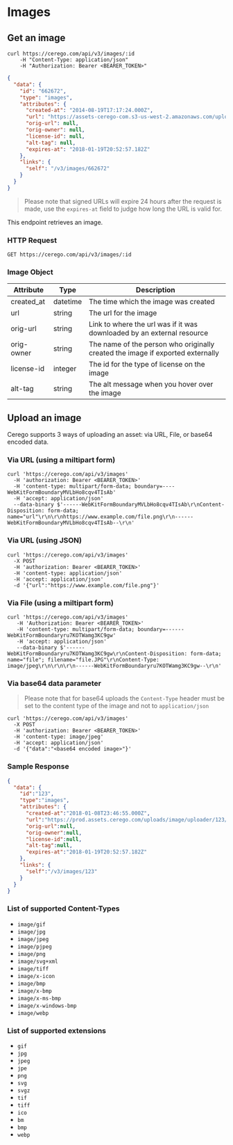 # Images

## Get an image

```shell
curl https://cerego.com/api/v3/images/:id
    -H "Content-Type: application/json"
    -H "Authorization: Bearer <BEARER_TOKEN>"
```

```json
{
  "data": {
    "id": "662672",
    "type": "images",
    "attributes": {
      "created-at": "2014-08-19T17:17:24.000Z",
      "url": "https://assets-cerego-com.s3-us-west-2.amazonaws.com/uploads/image/uploader/662672/61evfr7fsl2aco.jpg?X-Amz-Algorithm=AWS4-HMAC-SHA256&X-Amz-Credential=AKIAIPDWQGIIRP4W4IMQ%2F20180118%2Fus-west-2%2Fs3%2Faws4_request&X-Amz-Date=20180118T205352Z&X-Amz-Expires=86400&X-Amz-SignedHeaders=host&X-Amz-Signature=66e58e74fc83d0b217e53a8644117ee5fcfb91bb7fc6d0d800cec68a7482b36b",
      "orig-url": null,
      "orig-owner": null,
      "license-id": null,
      "alt-tag": null,
      "expires-at": "2018-01-19T20:52:57.182Z"
    },
    "links": {
      "self": "/v3/images/662672"
    }
  }
}
```
> Please note that signed URLs will expire 24 hours after the request is made, use the `expires-at` field to judge how long the URL is valid for.

This endpoint retrieves an image.

### HTTP Request

`GET https://cerego.com/api/v3/images/:id`

### Image Object

Attribute | Type | Description
--------- | ------- | -----------
created_at | datetime | The time which the image was created
url | string | The url for the image
orig-url | string | Link to where the url was if it was downloaded by an external resource
orig-owner | string | The name of the person who originally created the image if exported externally
license-id | integer | The id for the type of license on the image
alt-tag | string | The alt message when you hover over the image

## Upload an image

Cerego supports 3 ways of uploading an asset: via URL, File, or base64 encoded data.

### Via URL (using a miltipart form)
```shell
curl 'https://cerego.com/api/v3/images' 
  -H 'authorization: Bearer <BEARER_TOKEN>' 
  -H 'content-type: multipart/form-data; boundary=----WebKitFormBoundaryMVLbHo8cqv4TIsAb'
  -H 'accept: application/json'
  --data-binary $'------WebKitFormBoundaryMVLbHo8cqv4TIsAb\r\nContent-Disposition: form-data; name="url"\r\n\r\nhttps://www.example.com/file.png\r\n------WebKitFormBoundaryMVLbHo8cqv4TIsAb--\r\n'
```

### Via URL (using JSON)
```shell
curl 'https://cerego.com/api/v3/images' 
  -X POST 
  -H 'authorization: Bearer <BEARER_TOKEN>' 
  -H 'content-type: application/json'
  -H 'accept: application/json'
  -d '{"url":"https://www.example.com/file.png"}'
```

### Via File (using a miltipart form)

```shell
curl 'https://cerego.com/api/v3/images'
   -H 'Authorization: Bearer <BEARER_TOKEN>' 
   -H 'content-type: multipart/form-data; boundary=------WebKitFormBoundaryru7KOTWamg3KC9gw'
   -H 'accept: application/json' 
   --data-binary $'------WebKitFormBoundaryru7KOTWamg3KC9gw\r\nContent-Disposition: form-data; name="file"; filename="file.JPG"\r\nContent-Type: image/jpeg\r\n\r\n\r\n------WebKitFormBoundaryru7KOTWamg3KC9gw--\r\n'
```

### Via base64 data parameter
> Please note that for base64 uploads the `Content-Type` header must be set to the content type of the image and not to `application/json` 

```shell
curl 'https://cerego.com/api/v3/images' 
  -X POST 
  -H 'authorization: Bearer <BEARER_TOKEN>' 
  -H 'content-type: image/jpeg'
  -H 'accept: application/json'
  -d '{"data":"<base64 encoded image>"}'
```

### Sample Response
```json
{
  "data": {
    "id":"123",
    "type":"images",
    "attributes": {
      "created-at":"2018-01-08T23:46:55.000Z",
      "url":"https://prod.assets.cerego.com/uploads/image/uploader/123/file.JPG",
      "orig-url":null,
      "orig-owner":null,
      "license-id":null,
      "alt-tag":null,
      "expires-at":"2018-01-19T20:52:57.182Z"
    },
    "links": {
      "self":"/v3/images/123"
    }
  }
}
```

### List of supported Content-Types
* `image/gif`
* `image/jpg`
* `image/jpeg`
* `image/pjpeg`
* `image/png`
* `image/svg+xml`
* `image/tiff`
* `image/x-icon`
* `image/bmp`
* `image/x-bmp`
* `image/x-ms-bmp`
* `image/x-windows-bmp`
* `image/webp`

### List of supported extensions
* `gif`
* `jpg`
* `jpeg`
* `jpe`
* `png`
* `svg`
* `svgz`
* `tif`
* `tiff`
* `ico`
* `bm`
* `bmp`
* `webp`
